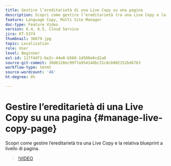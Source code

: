 ```yaml
---
title: Gestire l’ereditarietà di una Live Copy su una pagina
description: Scopri come gestire l’ereditarietà tra una Live Copy e la relativa blueprint a livello di pagina
feature: Language Copy, Multi Site Manager
doc-type: Feature Video
version: 6.4, 6.5, Cloud Service
jira: KT-5374
thumbnail: 36679.jpg
topic: Localization
role: User
level: Beginner
exl-id: 117f4df1-be2c-44e8-b560-1d588e0cd2a6
source-git-commit: 30d6120ec99f7a95414dbc31c0cb002152bd6763
workflow-type: tm+mt
source-wordcount: '46'
ht-degree: 0%

---
```


# Gestire l’ereditarietà di una Live Copy su una pagina {#manage-live-copy-page}

Scopri come gestire l’ereditarietà tra una Live Copy e la relativa blueprint a livello di pagina.
>[!VIDEO](https://video.tv.adobe.com/v/36679?quality=12&learn=on)
